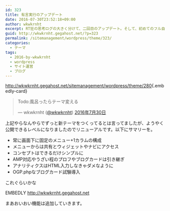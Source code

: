 ```yaml
---
id: 323
title: 有言実行のアップデート
date: 2016-07-30T23:52:18+09:00
author: wkwkrnht
excerpt: RT狂の思考ログの大きく分けて、二回目のアップデート。そして、初めてのフル自作テーマ。
guid: http://wkwkrnht.gegahost.net/?p=323
permalink: /sitemanagement/wordpress/theme/323/
categories:
  - テーマ
tags:
  - 2016-by-wkwkrnht
  - wordpress
  - サイト運営
  - ブログ
---
```

<http://wkwkrnht.gegahost.net/sitemanagement/wordpress/theme/280>{.embedly-card}

<blockquote class="twitter-tweet" data-lang="ja">
  <p lang="ja" dir="ltr">
    Todo:風呂ったらテーマ変える
  </p>
  <p>
    &mdash; wkwkrnht (<a href="http://twitter.com/wkwkrnht" target="_blank" rel="noopener nofollow">@wkwkrnht</a>) <a href="https://twitter.com/wkwkrnht/status/759379058836647936">2016年7月30日</a>
  </p>
</blockquote>


上記やらなんやらでずっと新テーマをつくってるとは言ってましたが、ようやく公開できるレベルになりましたのでリニューアルです。以下にサマリーを。

  * 常に画面下に固定のメニュー+1カラムの構成
  * メニューからは共有とウィジェットやナビにアクセス
  * コンセプトはできるだけシンプルに
  * AMP対応やうざい程のプロフやブログカードは引き継ぎ
  * アナリティクスはHTML入力しなきゃダメなように
  * OGP.phpなブログカード試験導入

これぐらいかな

EMBEDLY http://wkwkrnht.gegahost.net

まあおいおい機能は追加していきます。